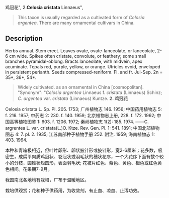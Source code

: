 鸡冠花",
2.**Celosia cristata** Linnaeus",

> This taxon is usually regarded as a cultivated form of *Celosia* *argentea*. There are many ornamental cultivars in China.

## Description
Herbs annual. Stem erect. Leaves ovate, ovate-lanceolate, or lanceolate, 2-6 cm wide. Spikes often cristate, convolute, or feathery; some small branches pyramidal-oblong. Bracts lanceolate, with midvein, apex acuminate. Tepals red, purple, yellow, or orange. Utricles ovoid, enveloped in persistent perianth. Seeds compressed-reniform. Fl. and fr. Jul-Sep. 2n = 35*, 36*, 54*.

> Widely cultivated.  as an ornamental in China [cosmopolitan].
  "Synonym": "*Celosia* *argentea* Linnaeus f. *cristata* (Linnaeus) Schinz; *C*. *argentea* var. *cristata* (Linnaeus) Kuntze.
**2. 鸡冠花**

Celosia cristata L. Sp. Pl. 205. 1753; 广州植物志 146. 1956; 中国药用植物志 5: f. 216. 1957; 中药志 2: 230. f. 140. 1959; 北京植物志上册, 228. f. 172. 1962; 中国高等植物图鉴 1: 603. f. 1206. 1972; 秦岭植物志 1(2): 185. 1974. ——C. argrentea L. var. cristata(L.)O. Ktze. Rev. Gen. Pl. 1: 541. 1891; 中国北部植物图志 4: 7. pl. 2. 1935; 江苏南部种子植物手册 252. 附注. 1959; 海南植物志 1: 403. 1964.

本种和青箱极相近，但叶片卵形、卵状披针形或披针形，宽2-6厘米；花多数，极密生，成扁平肉质鸡冠状、卷冠状或羽毛状的穗状花序，一个大花序下面有数个较小的分枝，圆锥状矩圆形，表面羽毛状; 花被片红色、紫色、黄色、橙色或红色黄色相间。花果期7-9月。

我国南北各地均有栽培，广布于温暖地区。

栽培供观赏；花和种子供药用，为收敛剂，有止血、凉血、止泻功效。
